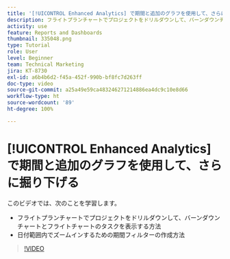 ```yaml
---
title: '[!UICONTROL Enhanced Analytics] で期間と追加のグラフを使用して、さらに掘り下げる'
description: フライトプランチャートでプロジェクトをドリルダウンして、バーンダウンチャートとフライトチャートのタスクを Workfront に表示する方法を学びます。
activity: use
feature: Reports and Dashboards
thumbnail: 335048.png
type: Tutorial
role: User
level: Beginner
team: Technical Marketing
jira: KT-8730
exl-id: a6b4b6d2-f45a-452f-990b-bf8fc7d263ff
doc-type: video
source-git-commit: a25a49e59ca483246271214886ea4dc9c10e8d66
workflow-type: ht
source-wordcount: '89'
ht-degree: 100%

---
```


# [!UICONTROL Enhanced Analytics] で期間と追加のグラフを使用して、さらに掘り下げる

このビデオでは、次のことを学習します。

* フライトプランチャートでプロジェクトをドリルダウンして、バーンダウンチャートとフライトチャートのタスクを表示する方法
* 日付範囲内でズームインするための期間フィルターの作成方法

>[!VIDEO](https://video.tv.adobe.com/v/335048/?quality=12&learn=on)
